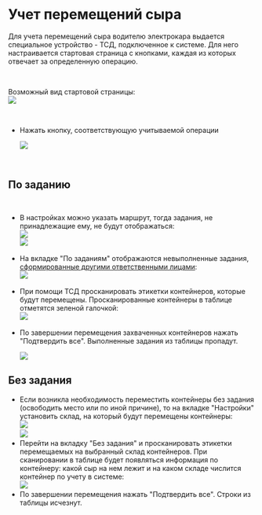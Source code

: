 # Учет перемещений сыра


Для учета перемещений сыра водителю электрокара выдается специальное
устройство - ТСД, подключенное к системе. Для него настраивается
стартовая страница с кнопками, каждая из которых отвечает за
определенную операцию.

 

Возможный вид стартовой страницы:  
![](AccountingTransferCheese.assets/drex_uchet_peremeshchenij_syra_custom.png)

 
 

-   Нажать кнопку, соответствующую учитываемой операции

    ![](AccountingTransferCheese.assets/drex_uchet_peremeshchenij_syra_custom_2.png)

     

**По заданию**
---------------

     

-   В настройках можно указать маршрут, тогда задания, не принадлежащие ему, не будут отображаться:  
    ![](AccountingTransferCheese.assets/drex_uchet_peremeshchenij_syra_custom_3.png)  
    ![](AccountingTransferCheese.assets/drex_uchet_peremeshchenij_syra_custom_4.png)
     
-   На вкладке "По заданиям" отображаются невыполненные задания,
    [сформированные другими ответственными лицами](../FormationTaskToTransferCheese/FormationTaskToTransferCheese.md):  
    ![](AccountingTransferCheese.assets/drex_uchet_peremeshchenij_syra_custom_5.png)
     
-   При помощи ТСД просканировать этикетки контейнеров, которые будут перемещены. Просканированные контейнеры в таблице отметятся зеленой галочкой:  
    ![](AccountingTransferCheese.assets/drex_uchet_peremeshchenij_syra_custom_6.png)
     
-   По завершении перемещения захваченных контейнеров нажать
    "Подтвердить все". Выполненные задания из таблицы пропадут.

    ![](AccountingTransferCheese.assets/drex_uchet_peremeshchenij_syra_custom_7.png)


**Без задания**
----------------


-   Если возникла необходимость переместить контейнеры без задания (освободить место или по иной причине), то на вкладке "Настройки" установить склад, на который будут перемещены контейнеры:  
    ![](AccountingTransferCheese.assets/drex_uchet_peremeshchenij_syra_custom_8.png)  
    ![](AccountingTransferCheese.assets/drex_uchet_peremeshchenij_syra_custom_9.png)
     
-   Перейти на вкладку "Без задания" и просканировать этикетки
    перемещаемых на выбранный склад контейнеров. При сканировании в таблице будет появляться информация по контейнеру: какой сыр на нем лежит и на каком складе числится контейнер по учету в системе:  
    ![](AccountingTransferCheese.assets/drex_uchet_peremeshchenij_syra_custom_10.png)
     
-   По завершении перемещения нажать "Подтвердить все". Строки из
    таблицы исчезнут.